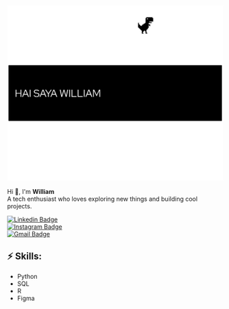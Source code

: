 ![Header image](https://raw.githubusercontent.com/poupuu/poupuu/main/william-header.png)

Hi 👋, I'm **William**  
A tech enthusiast who loves exploring new things and building cool projects.  

[![Linkedin Badge](https://img.shields.io/badge/-LinkedIn-blue?style=flat-square&logo=Linkedin&logoColor=white&link=https://www.linkedin.com/in/williammss)](https://www.linkedin.com/in/williammss/)  
[![Instagram Badge](https://img.shields.io/badge/-Instagram-e4405f?style=flat-square&logo=Instagram&logoColor=white&link=https://www.instagram.com/william26._/)](https://www.instagram.com/william26._//)  
[![Gmail Badge](https://img.shields.io/badge/-Gmail-d14836?style=flat-square&logo=Gmail&logoColor=white&link=mailto:williamanwar2@gmail.com)](mailto:williamanwar2@gmail.com/)  

## ⚡ Skills:
- Python  
- SQL  
- R  
- Figma  
